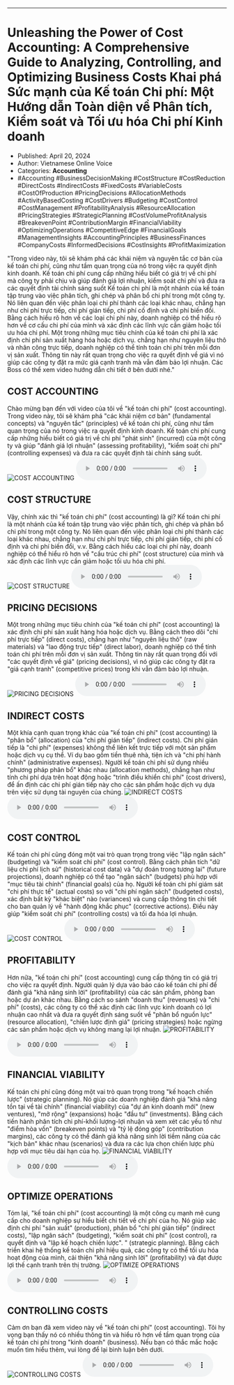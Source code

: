 
---

# Unleashing the Power of Cost Accounting: A Comprehensive Guide to Analyzing, Controlling, and Optimizing Business Costs Khai phá Sức mạnh của Kế toán Chi phí: Một Hướng dẫn Toàn diện về Phân tích, Kiểm soát và Tối ưu hóa Chi phí Kinh doanh

- Published: April 20, 2024
- Author: Vietnamese Online Voice
- Categories: **Accounting**
- #Accounting #BusinessDecisionMaking #CostStructure #CostReduction #DirectCosts #IndirectCosts #FixedCosts #VariableCosts #CostOfProduction #PricingDecisions #AllocationMethods #ActivityBasedCosting #CostDrivers #Budgeting #CostControl #CostManagement #ProfitabilityAnalysis #ResourceAllocation #PricingStrategies #StrategicPlanning #CostVolumeProfitAnalysis #BreakevenPoint #ContributionMargin #FinancialViability #OptimizingOperations #CompetitiveEdge #FinancialGoals #ManagementInsights #AccountingPrinciples #BusinessFinances #CompanyCosts #InformedDecisions #CostInsights #ProfitMaximization

"Trong video này, tôi sẽ khám phá các khái niệm và nguyên tắc cơ bản của kế toán chi phí, cũng như tầm quan trọng của nó trong việc ra quyết định kinh doanh. Kế toán chi phí cung cấp những hiểu biết có giá trị về chi phí mà công ty phải chịu và giúp đánh giá lợi nhuận, kiểm soát chi phí và đưa ra các quyết định tài chính sáng suốt Kế toán chi phí là một nhánh của kế toán tập trung vào việc phân tích, ghi chép và phân bổ chi phí trong một công ty. Nó liên quan đến việc phân loại chi phí thành các loại khác nhau, chẳng hạn như chi phí trực tiếp, chi phí gián tiếp, chi phí cố định và chi phí biến đổi. Bằng cách hiểu rõ hơn về các loại chi phí này, doanh nghiệp có thể hiểu rõ hơn về cơ cấu chi phí của mình và xác định các lĩnh vực cần giảm hoặc tối ưu hóa chi phí. Một trong những mục tiêu chính của kế toán chi phí là xác định chi phí sản xuất hàng hóa hoặc dịch vụ. chẳng hạn như nguyên liệu thô và nhân công trực tiếp, doanh nghiệp có thể tính toán chi phí trên mỗi đơn vị sản xuất. Thông tin này rất quan trọng cho việc ra quyết định về giá vì nó giúp các công ty đặt ra mức giá cạnh tranh mà vẫn đảm bảo lợi nhuận. Các Boss có thể xem video hướng dẫn chi tiết ở bên dưới nhé."


## COST ACCOUNTING

Chào mừng bạn đến với video của tôi về "kế toán chi phí" (cost accounting). Trong video này, tôi sẽ khám phá "các khái niệm cơ bản" (fundamental concepts) và "nguyên tắc" (principles) về kế toán chi phí, cũng như tầm quan trọng của nó trong việc ra quyết định kinh doanh. Kế toán chi phí cung cấp những hiểu biết có giá trị về chi phí "phát sinh" (incurred) của một công ty và giúp "đánh giá lợi nhuận" (assessing profitability), "kiểm soát chi phí" (controlling expenses) và đưa ra các quyết định tài chính sáng suốt.
![COST ACCOUNTING](https://http-archiver-apis-production-80.schnworks.com/storage/images/transitions/2024-04-20/transition--5525398746-Montserrat-Medium-1A237E.jpg)
<audio controls>
    <source src="https://http-archiver-apis-production-80.schnworks.com/storage/audio/file-5178657780.mp3" type="audio/mpeg">
</audio>



## COST STRUCTURE

Vậy, chính xác thì "kế toán chi phí" (cost accounting) là gì? Kế toán chi phí là một nhánh của kế toán tập trung vào việc phân tích, ghi chép và phân bổ chi phí trong một công ty. Nó liên quan đến việc phân loại chi phí thành các loại khác nhau, chẳng hạn như chi phí trực tiếp, chi phí gián tiếp, chi phí cố định và chi phí biến đổi, v.v. Bằng cách hiểu các loại chi phí này, doanh nghiệp có thể hiểu rõ hơn về "cấu trúc chi phí" (cost structure) của mình và xác định các lĩnh vực cần giảm hoặc tối ưu hóa chi phí.
![COST STRUCTURE](https://http-archiver-apis-production-80.schnworks.com/storage/images/transitions/2024-04-20/transition--14160890269-Montserrat-Bold-7B1FA2.jpg)
<audio controls>
    <source src="https://http-archiver-apis-production-80.schnworks.com/storage/audio/file-36499053400.mp3" type="audio/mpeg">
</audio>



## PRICING DECISIONS

Một trong những mục tiêu chính của "kế toán chi phí" (cost accounting) là xác định chi phí sản xuất hàng hóa hoặc dịch vụ. Bằng cách theo dõi "chi phí trực tiếp" (direct costs), chẳng hạn như "nguyên liệu thô" (raw materials) và "lao động trực tiếp" (direct labor), doanh nghiệp có thể tính toán chi phí trên mỗi đơn vị sản xuất. Thông tin này rất quan trọng đối với "các quyết định về giá" (pricing decisions), vì nó giúp các công ty đặt ra "giá cạnh tranh" (competitive prices) trong khi vẫn đảm bảo lợi nhuận.
![PRICING DECISIONS](https://http-archiver-apis-production-80.schnworks.com/storage/images/transitions/2024-04-20/transition-30519901815-Montserrat-SemiBold-7B1FA2.jpg)
<audio controls>
    <source src="https://http-archiver-apis-production-80.schnworks.com/storage/audio/file-1123918596.mp3" type="audio/mpeg">
</audio>



## INDIRECT COSTS

Một khía cạnh quan trọng khác của "kế toán chi phí" (cost accounting) là "phân bổ" (allocation) của "chi phí gián tiếp" (indirect costs). Chi phí gián tiếp là "chi phí" (expenses) không thể liên kết trực tiếp với một sản phẩm hoặc dịch vụ cụ thể. Ví dụ bao gồm tiền thuê nhà, tiện ích và "chi phí hành chính" (administrative expenses). Người kế toán chi phí sử dụng nhiều "phương pháp phân bổ" khác nhau (allocation methods), chẳng hạn như tính chi phí dựa trên hoạt động hoặc "trình điều khiển chi phí" (cost drivers), để ấn định các chi phí gián tiếp này cho các sản phẩm hoặc dịch vụ dựa trên việc sử dụng tài nguyên của chúng.
![INDIRECT COSTS](https://http-archiver-apis-production-80.schnworks.com/storage/images/transitions/2024-04-20/transition--14029872567-Montserrat-ExtraBold-673AB7.jpg)
<audio controls>
    <source src="https://http-archiver-apis-production-80.schnworks.com/storage/audio/file-3166536453.mp3" type="audio/mpeg">
</audio>



## COST CONTROL

Kế toán chi phí cũng đóng một vai trò quan trọng trong việc "lập ngân sách" (budgeting) và "kiểm soát chi phí" (cost control). Bằng cách phân tích "dữ liệu chi phí lịch sử" (historical cost data) và "dự đoán trong tương lai" (future projections), doanh nghiệp có thể tạo "ngân sách" (budgets) phù hợp với "mục tiêu tài chính" (financial goals) của họ. Người kế toán chi phí giám sát "chi phí thực tế" (actual costs) so với "chi phí ngân sách" (budgeted costs), xác định bất kỳ "khác biệt" nào (variances) và cung cấp thông tin chi tiết cho ban quản lý về "hành động khắc phục" (corrective actions). Điều này giúp "kiểm soát chi phí" (controlling costs) và tối đa hóa lợi nhuận.
![COST CONTROL](https://http-archiver-apis-production-80.schnworks.com/storage/images/transitions/2024-04-20/transition--34079229321-Montserrat-Black-512DA8.jpg)
<audio controls>
    <source src="https://http-archiver-apis-production-80.schnworks.com/storage/audio/file-11694204746.mp3" type="audio/mpeg">
</audio>



## PROFITABILITY

Hơn nữa, "kế toán chi phí" (cost accounting) cung cấp thông tin có giá trị cho việc ra quyết định. Người quản lý dựa vào báo cáo kế toán chi phí để đánh giá "khả năng sinh lời" (profitability) của các sản phẩm, phòng ban hoặc dự án khác nhau. Bằng cách so sánh "doanh thu" (revenues) và "chi phí" (costs), các công ty có thể xác định các lĩnh vực kinh doanh có lợi nhuận cao nhất và đưa ra quyết định sáng suốt về "phân bổ nguồn lực" (resource allocation), "chiến lược định giá" (pricing strategies) hoặc ngừng các sản phẩm hoặc dịch vụ không mang lại lợi nhuận.
![PROFITABILITY](https://http-archiver-apis-production-80.schnworks.com/storage/images/transitions/2024-04-20/transition--11823666132-Montserrat-Thin-1A237E.jpg)
<audio controls>
    <source src="https://http-archiver-apis-production-80.schnworks.com/storage/audio/file-7197983423.mp3" type="audio/mpeg">
</audio>



## FINANCIAL VIABILITY

Kế toán chi phí cũng đóng một vai trò quan trọng trong "kế hoạch chiến lược" (strategic planning). Nó giúp các doanh nghiệp đánh giá "khả năng tồn tại về tài chính" (financial viability) của "dự án kinh doanh mới" (new ventures), "mở rộng" (expansions) hoặc "đầu tư" (investments). Bằng cách tiến hành phân tích chi phí-khối lượng-lợi nhuận và xem xét các yếu tố như "điểm hòa vốn" (breakeven points) và "tỷ lệ đóng góp" (contribution margins), các công ty có thể đánh giá khả năng sinh lời tiềm năng của các "kịch bản" khác nhau (scenarios) và đưa ra các lựa chọn chiến lược phù hợp với mục tiêu dài hạn của họ.
![FINANCIAL VIABILITY](https://http-archiver-apis-production-80.schnworks.com/storage/images/transitions/2024-04-20/transition--9086965630-Montserrat-Regular-512DA8.jpg)
<audio controls>
    <source src="https://http-archiver-apis-production-80.schnworks.com/storage/audio/file-29066501696.mp3" type="audio/mpeg">
</audio>



## OPTIMIZE OPERATIONS

Tóm lại, "kế toán chi phí" (cost accounting) là một công cụ mạnh mẽ cung cấp cho doanh nghiệp sự hiểu biết chi tiết về chi phí của họ. Nó giúp xác định chi phí "sản xuất" (production), phân bổ "chi phí gián tiếp" (indirect costs), "lập ngân sách" (budgeting), "kiểm soát chi phí" (cost control), ra quyết định và "lập kế hoạch chiến lược". " (strategic planning). Bằng cách triển khai hệ thống kế toán chi phí hiệu quả, các công ty có thể tối ưu hóa hoạt động của mình, cải thiện "khả năng sinh lời" (profitability) và đạt được lợi thế cạnh tranh trên thị trường.
![OPTIMIZE OPERATIONS](https://http-archiver-apis-production-80.schnworks.com/storage/images/transitions/2024-04-20/transition--34534269066-Montserrat-Medium-512DA8.jpg)
<audio controls>
    <source src="https://http-archiver-apis-production-80.schnworks.com/storage/audio/file-50604089907.mp3" type="audio/mpeg">
</audio>



## CONTROLLING COSTS

Cảm ơn bạn đã xem video này về "kế toán chi phí" (cost accounting). Tôi hy vọng bạn thấy nó có nhiều thông tin và hiểu rõ hơn về tầm quan trọng của kế toán chi phí trong "kinh doanh" (business). Nếu bạn có thắc mắc hoặc muốn tìm hiểu thêm, vui lòng để lại bình luận bên dưới.
![CONTROLLING COSTS](https://http-archiver-apis-production-80.schnworks.com/storage/images/transitions/2024-04-20/transition--3409997194-Montserrat-Thin-4A148C.jpg)
<audio controls>
    <source src="https://http-archiver-apis-production-80.schnworks.com/storage/audio/file-7202705728.mp3" type="audio/mpeg">
</audio>

